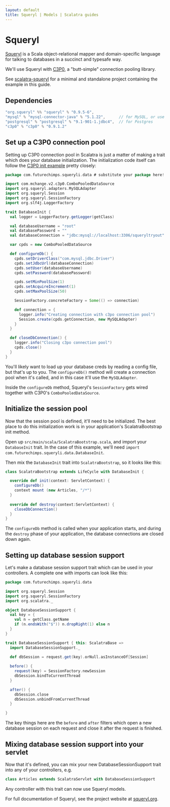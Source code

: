```yaml
---
layout: default
title: Squeryl | Models | Scalatra guides
---
```


<div class="page-header">
  <h1>Squeryl</h1>
</div>

[Squeryl](http://squeryl.org/) is a Scala object-relational mapper and
domain-specific language for talking to databases in a succinct and
typesafe way.

We'll use Squeryl with [C3P0](http://www.mchange.com/projects/c3p0/),
a "butt-simple" connection pooling library.

<div class="alert alert-info">
  <span class="badge badge-info"><i class="icon-flag icon-white"></i></span>
  See
  <a href="https://github.com/futurechimp/ScalatraSqueryl/tree/2.2">scalatra-squeryl</a>
  for a minimal and standalone project containing the example in this guide.
</div>

## Dependencies

```scala
"org.squeryl" %% "squeryl" % "0.9.5-6", 
"mysql" % "mysql-connector-java" % "5.1.22",      // for MySQL, or use
"postgresql" % "postgresql" % "9.1-901-1.jdbc4",  // for Postgres
"c3p0" % "c3p0" % "0.9.1.2"
```

## Set up a C3P0 connection pool

Setting up C3P0 connection pool in Scalatra is just a matter of making
a trait which does your database initialization. The initialization
code itself can follow the 
[C3P0 init example](http://www.mchange.com/projects/c3p0/#quickstart)
pretty closely:

```scala
package com.futurechimps.squeryli.data # substitute your package here!

import com.mchange.v2.c3p0.ComboPooledDataSource
import org.squeryl.adapters.MySQLAdapter
import org.squeryl.Session
import org.squeryl.SessionFactory
import org.slf4j.LoggerFactory

trait DatabaseInit {
  val logger = LoggerFactory.getLogger(getClass)

  val databaseUsername = "root"
  val databasePassword = ""
  val databaseConnection = "jdbc:mysql://localhost:3306/squeryltryout"

  var cpds = new ComboPooledDataSource

  def configureDb() {
    cpds.setDriverClass("com.mysql.jdbc.Driver")
    cpds.setJdbcUrl(databaseConnection)
    cpds.setUser(databaseUsername)
    cpds.setPassword(databasePassword)

    cpds.setMinPoolSize(1)
    cpds.setAcquireIncrement(1)
    cpds.setMaxPoolSize(50)

    SessionFactory.concreteFactory = Some(() => connection)

    def connection = {
      logger.info("Creating connection with c3po connection pool")
      Session.create(cpds.getConnection, new MySQLAdapter)
    }
  }

  def closeDbConnection() {
    logger.info("Closing c3po connection pool")
    cpds.close()
  }
}


```

You'll likely want to load up your database creds by reading a config file,
but that's up to you. The `configureDb()` method will create a connection pool when it's called, and in this case it'll use the `MySQLAdapter`. 

Inside the `configureDb` method, Squeryl's `SessionFactory` gets wired together 
with C3P0's `ComboPooledDataSource`.

## Initialize the session pool

Now that the session pool is defined, it'll need to be initialized. The best
place to do this initialization work is in your application's ScalatraBootstrap
init method.

Open up `src/main/scala/ScalatraBootstrap.scala`, and import your `DatabaseInit`
trait. In the case of this example, we'll need 
`import com.futurechimps.squeryli.data.DatabaseInit`.

Then mix the `DatabaseInit` trait into `ScalatraBootstrap`, so it looks like this:

```scala
class ScalatraBootstrap extends LifeCycle with DatabaseInit {

  override def init(context: ServletContext) {
    configureDb()
    context mount (new Articles, "/*")
  }
  
  override def destroy(context:ServletContext) {
    closeDbConnection()
  }
}
```

The `configureDb` method is called when your application starts, and during the
`destroy` phase of your application, the database connections are closed down
again. 

## Setting up database session support

Let's make a database session support trait which can be used in your
controllers. A complete one with imports can look like this:

```scala
package com.futurechimps.squeryli.data

import org.squeryl.Session
import org.squeryl.SessionFactory
import org.scalatra._

object DatabaseSessionSupport {
  val key = {
    val n = getClass.getName
    if (n.endsWith("$")) n.dropRight(1) else n
  }
}

trait DatabaseSessionSupport { this: ScalatraBase =>
  import DatabaseSessionSupport._

  def dbSession = request.get(key).orNull.asInstanceOf[Session]
  
  before() { 
    request(key) = SessionFactory.newSession 
    dbSession.bindToCurrentThread 
  }

  after() {
    dbSession.close
    dbSession.unbindFromCurrentThread
  }

}
```

The key things here are the `before` and `after` filters which open a new database
session on each request and close it after the request is finished.

## Mixing database session support into your servlet

Now that it's defined, you can mix your new DatabaseSessionSupport trait into
any of your controllers, e.g.

```scala
class Articles extends ScalatraServlet with DatabaseSessionSupport
```

Any controller with this trait can now use Squeryl models.

For full documentation of Squeryl, see the project website at
[squeryl.org](http://squeryl.org).